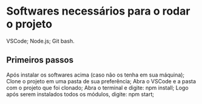 # Softwares necessários para o rodar o projeto

VSCode;
Node.js;
Git bash.

## Primeiros passos

Após instalar os softwares acima (caso não os tenha em sua máquina);
Clone o projeto em uma pasta de sua preferência;
Abra o VSCode e a pasta com o projeto que foi clonado;
Abra o terminal e digite: npm install;
Logo após serem instalados todos os módulos, digite: npm start;
